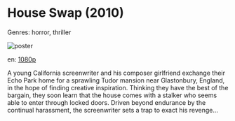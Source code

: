# House Swap (2010)

Genres: horror, thriller

![poster](http://image.tmdb.org/t/p/w500/gusmJ6sWOdrAmyeTogsWeqFoOR5.jpg)

en:
  [1080p](magnet:?xt=urn:btih:cc60f1e62936ce6c9856e932d1e36cf9d852784c&dn=House+Swap+%282010%29+1080p+BrRip+x264+-+YIFY&tr=udp%3A%2F%2Ftracker.openbittorrent.com%3A80%2Fannounce&tr=udp%3A%2F%2Fglotorrents.pw%3A6969%2Fannounce&tr=udp%3A%2F%2Ftracker.openbittorrent.com%3A80%2Fannounce&tr=udp%3A%2F%2Ftracker.opentrackr.org%3A1337%2Fannounce&tr=udp%3A%2F%2Fzer0day.to%3A1337%2Fannounce&tr=udp%3A%2F%2Ftracker.coppersurfer.tk%3A6969%2Fannounce)
  


A young California screenwriter and his composer girlfriend exchange their Echo Park home for a sprawling Tudor mansion near Glastonbury, England, in the hope of finding creative inspiration. Thinking they have the best of the bargain, they soon learn that the house comes with a stalker who seems able to enter through locked doors. Driven beyond endurance by the continual harassment, the screenwriter sets a trap to exact his revenge...